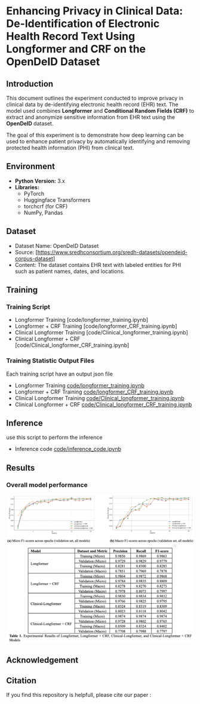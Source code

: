 # Enhancing Privacy in Clinical Data: De-Identification of Electronic Health Record Text Using Longformer and CRF on the OpenDeID Dataset

## Introduction

This document outlines the experiment conducted to improve privacy in clinical data by de-identifying electronic health record (EHR) text. The model used combines **Longformer** and **Conditional Random Fields (CRF)** to extract and anonymize sensitive information from EHR text using the **OpenDeID** dataset.

The goal of this experiment is to demonstrate how deep learning can be used to enhance patient privacy by automatically identifying and removing protected health information (PHI) from clinical text.


## Environment
- **Python Version:** 3.x
- **Libraries:**
  - PyTorch
  - Huggingface Transformers
  - torchcrf (for CRF)
  - NumPy, Pandas

## Dataset
- Dataset Name: OpenDeID Dataset
- Source: [https://www.sredhconsortium.org/sredh-datasets/opendeid-corpus-dataset]
- Content: The dataset contains EHR text with labeled entities for PHI such as patient names, dates, and locations.

## Training
### Training Script
- Longformer Training [code/longformer_training.ipynb]
- Longformer + CRF Training [code/longformer_CRF_training.ipynb]
- Clinical Longformer Training [code/Clinical_longformer_training.ipynb]
- Clinical Longformer + CRF [code/Clinical_longformer_CRF_training.ipynb]
### Training Statistic Output Files
Each training script have an output json file
- Longformer Training [code/longformer_training.ipynb]()
- Longformer + CRF Training [code/longformer_CRF_training.ipynb]()
- Clinical Longformer Training [code/Clinical_longformer_training.ipynb]()
- Clinical Longformer + CRF [code/Clinical_longformer_CRF_training.ipynb]()
## Inference
use this script to perform the inference
- Inference code [code/inference_code.ipynb]()
## Results
### Overall model performance
![Overall Model Performance](images/overall_performance.png)
![Training Validation Results](images/training_results.png)
###
## Acknowledgement

## Citation
If you find this repository is helpfull, please cite our paper :
